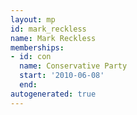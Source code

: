 ```yaml
---
layout: mp
id: mark_reckless
name: Mark Reckless
memberships:
- id: con
  name: Conservative Party
  start: '2010-06-08'
  end: 
autogenerated: true
---
```

